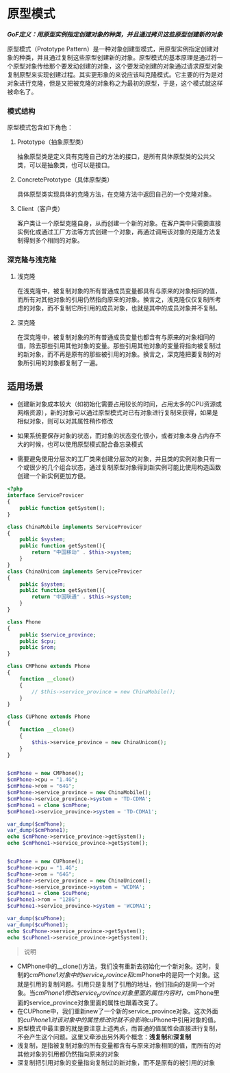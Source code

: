 # 原型模式

***GoF定义：用原型实例指定创建对象的种类，并且通过拷贝这些原型创建新的对象***

原型模式（Prototype Pattern）是一种对象创建型模式，用原型实例指定创建对象的种类，并且通过复制这些原型创建新的对象。原型模式的基本原理是通过将一个原型对象传给那个要发动创建的对象，这个要发动创建的对象通过请求原型对象复制原型来实现创建过程。其实更形象的来说应该叫克隆模式。它主要的行为是对对象进行克隆，但是又把被克隆的对象称之为最初的原型，于是，这个模式就这样被命名了。

### 模式结构

原型模式包含如下角色：

1. Prototype（抽象原型类）

   抽象原型类是定义具有克隆自己的方法的接口，是所有具体原型类的公共父类，可以是抽象类，也可以是接口。

2. ConcretePrototype（具体原型类）

   具体原型类实现具体的克隆方法，在克隆方法中返回自己的一个克隆对象。

3. Client（客户类）

   客户类让一个原型克隆自身，从而创建一个新的对象。在客户类中只需要直接实例化或通过工厂方法等方式创建一个对象，再通过调用该对象的克隆方法复制得到多个相同的对象。

### 深克隆与浅克隆

1. 浅克隆

   在浅克隆中，被复制对象的所有普通成员变量都具有与原来的对象相同的值，而所有对其他对象的引用仍然指向原来的对象。换言之，浅克隆仅仅复制所考虑的对象，而不复制它所引用的成员对象，也就是其中的成员对象并不复制。

2. 深克隆 

   在深克隆中，被复制对象的所有普通成员变量也都含有与原来的对象相同的值，除去那些引用其他对象的变量。那些引用其他对象的变量将指向被复制过的新对象，而不再是原有的那些被引用的对象。换言之，深克隆把要复制的对象所引用的对象都复制了一遍。

## 适用场景

- 创建新对象成本较大（如初始化需要占用较长的时间，占用太多的CPU资源或网络资源），新的对象可以通过原型模式对已有对象进行复制来获得，如果是相似对象，则可以对其属性稍作修改

- 如果系统要保存对象的状态，而对象的状态变化很小，或者对象本身占内存不大的时候，也可以使用原型模式配合备忘录模式

- 需要避免使用分层次的工厂类来创建分层次的对象，并且类的实例对象只有一个或很少的几个组合状态，通过复制原型对象得到新实例可能比使用构造函数创建一个新实例更加方便。

```php
<?php
interface ServiceProvicer
{
    public function getSystem();
}

class ChinaMobile implements ServiceProvicer
{
    public $system;
    public function getSystem(){
        return "中国移动" . $this->system;
    }
}
class ChinaUnicom implements ServiceProvicer
{
    public $system;
    public function getSystem(){
        return "中国联通" . $this->system;
    }
}

class Phone 
{
    public $service_province;
    public $cpu;
    public $rom;
}

class CMPhone extends Phone
{
    function __clone()
    {
        // $this->service_province = new ChinaMobile();
    }
}

class CUPhone extends Phone
{
    function __clone()
    {
        $this->service_province = new ChinaUnicom();
    }
}


$cmPhone = new CMPhone();
$cmPhone->cpu = "1.4G";
$cmPhone->rom = "64G";
$cmPhone->service_province = new ChinaMobile();
$cmPhone->service_province->system = 'TD-CDMA';
$cmPhone1 = clone $cmPhone;
$cmPhone1->service_province->system = 'TD-CDMA1';

var_dump($cmPhone);
var_dump($cmPhone1);
echo $cmPhone->service_province->getSystem();
echo $cmPhone1->service_province->getSystem();


$cuPhone = new CUPhone();
$cuPhone->cpu = "1.4G";
$cuPhone->rom = "64G";
$cuPhone->service_province = new ChinaUnicom();
$cuPhone->service_province->system = 'WCDMA';
$cuPhone1 = clone $cuPhone;
$cuPhone1->rom = "128G";
$cuPhone1->service_province->system = 'WCDMA1';

var_dump($cuPhone);
var_dump($cuPhone1);
echo $cuPhone->service_province->getSystem();
echo $cuPhone1->service_province->getSystem();

```

> 说明

- CMPhone中的__clone()方法，我们没有重新去初始化一个新对象。这时，复制的$cmPhone1对象中的service_province和$cmPhone中的是同一个对象。这就是引用的复制问题。引用只是复制了引用的地址，他们指向的是同一个对象。当$cmPhone1修改service_province对象里面的属性内容时，$cmPhone里面的service_province对象里面的属性也跟着改变了。
- 在CUPhone中，我们重新new了一个新的service_province对象。这次外面的$cuPhone1对该对象中的属性修改时就不会影响$cuPhone中引用对象的值。
- 原型模式中最主要的就是要注意上述两点，而普通的值属性会直接进行复制，不会产生这个问题。这里又牵涉出另外两个概念：**浅复制**和**深复制**
- 浅复制，是指被复制对象的所有变量都含有与原来对象相同的值，而所有的对其他对象的引用都仍然指向原来的对象
- 深复制把引用对象的变量指向复制过的新对象，而不是原有的被引用的对象